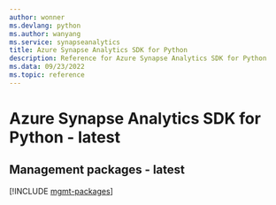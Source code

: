 ```yaml
---
author: wonner
ms.devlang: python
ms.author: wanyang
ms.service: synapseanalytics
title: Azure Synapse Analytics SDK for Python
description: Reference for Azure Synapse Analytics SDK for Python
ms.data: 09/23/2022
ms.topic: reference
---
```

# Azure Synapse Analytics SDK for Python - latest

## Management packages - latest
[!INCLUDE [mgmt-packages](synapse-analytics-mgmt-index.md)]